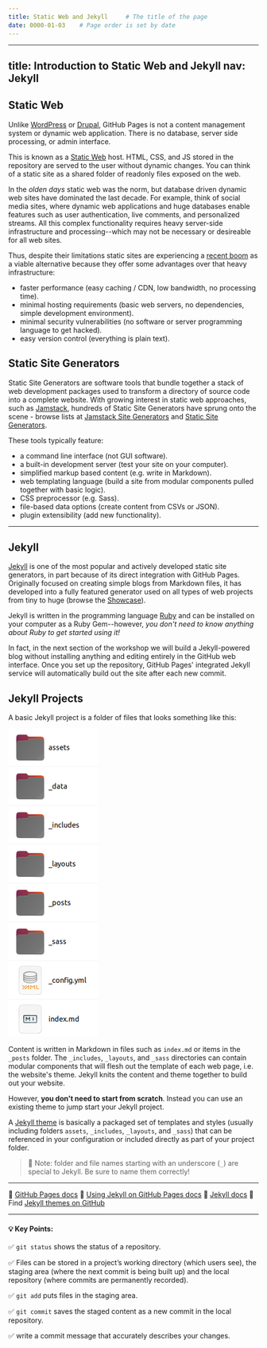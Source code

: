 ```yaml
---
title: Static Web and Jekyll     # The title of the page
date: 0000-01-03    # Page order is set by date
---
```


---
title: Introduction to Static Web and Jekyll
nav: Jekyll
---

## Static Web

Unlike [WordPress](https://wordpress.com/) or [Drupal](https://www.drupal.org/), GitHub Pages is not a content management system or dynamic web application.
There is no database, server side processing, or admin interface.

This is known as a [Static Web](https://en.wikipedia.org/wiki/Static_web_page) host. 
HTML, CSS, and JS stored in the repository are served to the user without dynamic changes.
You can think of a static site as a shared folder of readonly files exposed on the web.

In the *olden days* static web was the norm, but database driven dynamic web sites have dominated the last decade.
For example, think of social media sites, where dynamic web applications and huge databases enable features such as user authentication, live comments, and personalized streams. 
All this complex functionality requires heavy server-side infrastructure and processing--which may not be necessary or desireable for all web sites.

Thus, despite their limitations static sites are experiencing a [recent boom](https://www.smashingmagazine.com/2015/11/modern-static-website-generators-next-big-thing/) as a viable alternative because they offer some advantages over that heavy infrastructure:

- faster performance (easy caching / CDN, low bandwidth, no processing time).
- minimal hosting requirements (basic web servers, no dependencies, simple development environment).
- minimal security vulnerabilities (no software or server programming language to get hacked).
- easy version control (everything is plain text).

## Static Site Generators

Static Site Generators are software tools that bundle together a stack of web development packages used to transform a directory of source code into a complete website.
With growing interest in static web approaches, such as [Jamstack](https://jamstack.org/), hundreds of Static Site Generators have sprung onto the scene - browse lists at [Jamstack Site Generators](https://jamstack.org/generators/) and [Static Site Generators](https://staticsitegenerators.net/).

These tools typically feature: 

- a command line interface (not GUI software).
- a built-in development server (test your site on your computer). 
- simplified markup based content (e.g. write in Markdown).
- web templating language (build a site from modular components pulled together with basic logic).
- CSS preprocessor (e.g. Sass).
- file-based data options (create content from CSVs or JSON).
- plugin extensibility (add new functionality).

----------

## Jekyll 

[Jekyll](https://jekyllrb.com/) is one of the most popular and actively developed static site generators, in part because of its direct integration with GitHub Pages.
Originally focused on creating simple blogs from Markdown files, it has developed into a fully featured generator used on all types of web projects from tiny to huge (browse the [Showcase](https://jekyllrb.com/showcase/)).

Jekyll is written in the programming language [Ruby](https://www.ruby-lang.org/) and can be installed on your computer as a Ruby Gem--however, *you don't need to know anything about Ruby to get started using it!*

In fact, in the next section of the workshop we will build a Jekyll-powered blog without installing anything and editing entirely in the GitHub web interface.
Once you set up the repository, GitHub Pages' integrated Jekyll service will automatically build out the site after each new commit.

## Jekyll Projects

A basic Jekyll project is a folder of files that looks something like this:

![jekyll folder structure](../assets/images/jekyllFolderStructure.png)

Content is written in Markdown in files such as `index.md` or items in the `_posts` folder.
The `_includes`, `_layouts`, and `_sass` directories can contain modular components that will flesh out the template of each web page, i.e. the website's theme.
Jekyll knits the content and theme together to build out your website.

However, **you don't need to start from scratch**.
Instead you can use an existing theme to jump start your Jekyll project.

A [Jekyll theme](https://jekyllrb.com/docs/themes/) is basically a packaged set of templates and styles (usually including folders `assets`, `_includes`, `_layouts`, and `_sass`) that can be referenced in your configuration or included directly as part of your project folder.

> 📌 Note: folder and file names starting with an underscore (`_`) are special to Jekyll. Be sure to name them correctly!

-------------

📌  [GitHub Pages docs](https://docs.github.com/en/free-pro-team@latest/github/working-with-github-pages)
📌  [Using Jekyll on GitHub Pages docs](https://docs.github.com/en/free-pro-team@latest/github/working-with-github-pages/setting-up-a-github-pages-site-with-jekyll)
📌  [Jekyll docs](https://jekyllrb.com/docs/)
📌  Find [Jekyll themes on GitHub](https://github.com/topics/jekyll-theme)


***
#### 💡 Key Points:

✅ `git status` shows the status of a repository.

✅ Files can be stored in a project’s working directory (which users see), the staging area (where the next commit is being built up) and the local repository (where commits are permanently recorded).

✅ `git add` puts files in the staging area.

✅ `git commit` saves the staged content as a new commit in the local repository.

✅ write a commit message that accurately describes your changes.
